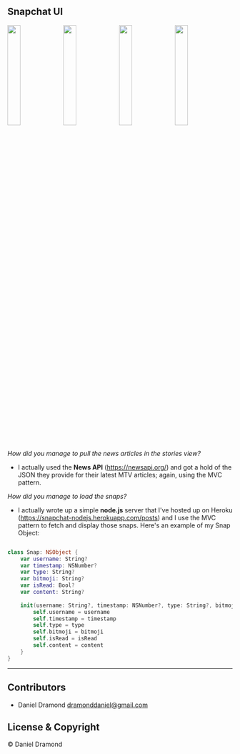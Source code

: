 ## Snapchat UI

<p float="center">
  <img src="https://user-images.githubusercontent.com/19694636/44957769-ae43ae80-aecd-11e8-8c89-00bce6d3f3e2.gif" width="24%" />
  <img src="https://user-images.githubusercontent.com/19694636/44957448-b64e1f00-aeca-11e8-8de7-7e06745ad22b.PNG" width="24%" /> 
  <img src="https://user-images.githubusercontent.com/19694636/44957438-97e82380-aeca-11e8-8577-df6e3a163d4c.gif" width="24%" />
  <img src="https://user-images.githubusercontent.com/19694636/44957587-6b80d700-aecb-11e8-8f82-92df77319ed1.gif" width="24%" />
</p>

<i>How did you manage to pull the news articles in the stories view?</i>
- I actually used the **News API** (https://newsapi.org/) and got a hold of the JSON they provide for their latest MTV articles; again, using the MVC pattern.

<i>How did you manage to load the snaps?</i>
- I actually wrote up a simple **node.js** server that I've hosted up on Heroku (https://snapchat-nodejs.herokuapp.com/posts) and I use the MVC pattern to fetch and display those snaps. Here's an example of my Snap Object:

```swift

class Snap: NSObject {
    var username: String?
    var timestamp: NSNumber?
    var type: String?
    var bitmoji: String?
    var isRead: Bool?
    var content: String?
    
    init(username: String?, timestamp: NSNumber?, type: String?, bitmoji: String?, isRead: Bool?, content: String?) {
        self.username = username
        self.timestamp = timestamp
        self.type = type
        self.bitmoji = bitmoji
        self.isRead = isRead
        self.content = content
    }
}
```

---

## Contributors 
- Daniel Dramond <dramonddaniel@gmail.com>

## License & Copyright

© Daniel Dramond
